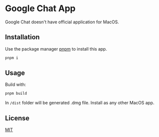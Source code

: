 # Google Chat App

Google Chat doesn't have official application for MacOS.

## Installation

Use the package manager [pnpm](https://pnpm.io/) to install this app.

```bash
pnpm i
```

## Usage
Build with:
```bash
pnpm build
```
In `/dist` folder will be generated .dmg file. Install as any other MacOS app.

## License

[MIT](https://choosealicense.com/licenses/mit/)
